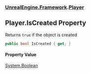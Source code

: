 ### [UnrealEngine.Framework](UnrealEngine_Framework.md 'UnrealEngine.Framework').[Player](Player.md 'UnrealEngine.Framework.Player')
## Player.IsCreated Property
Returns `true` if the object is created  
```csharp
public bool IsCreated { get; }
```
#### Property Value
[System.Boolean](https://docs.microsoft.com/en-us/dotnet/api/System.Boolean 'System.Boolean')
